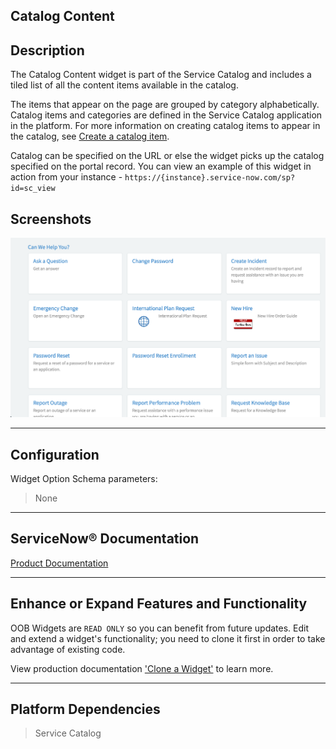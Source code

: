 ##  Catalog Content

## Description

The Catalog Content widget is part of the Service Catalog and includes a tiled list of all the content items available in the catalog.

The items that appear on the page are grouped by category alphabetically. Catalog items and categories are defined in the Service Catalog application in the platform. For more information on creating catalog items to appear in the catalog, see [Create a catalog item](https://docs.servicenow.com/search?q=%22create+a+catalog+item%22).

Catalog can be specified on the URL or else the widget picks up the catalog specified on the portal record. 
You can view an example of this widget in action from your instance - `https://{instance}.service-now.com/sp?id=sc_view`

## Screenshots
![alt text](../images/WidgetCatalogContent.png "Widget Catalog Content")

---
## Configuration

Widget Option Schema parameters:
> None
---
## ServiceNow® Documentation
[Product Documentation](https://docs.servicenow.com/search?q=Catalog+Content+widget) 

---
## Enhance or Expand Features and Functionality

OOB Widgets are `READ ONLY` so you can benefit from future updates. Edit and extend a widget's functionality; you need to clone it first in order to take advantage of existing code.

View production documentation ['Clone a Widget'](https://docs.servicenow.com/search?q=Clone+a+Widget) to learn more.

---
## Platform Dependencies

> Service Catalog

